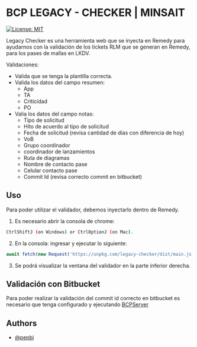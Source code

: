 
# BCP LEGACY - CHECKER | MINSAIT

[![License: MIT](https://img.shields.io/badge/License-MIT-yellow.svg)](https://opensource.org/licenses/MIT)

Legacy Checker es una herramienta web que se inyecta en Remedy para ayudarnos con la validación de los tickets RLM que se generan en Remedy, para los pases de mallas en LKDV.

Validaciones:

- Valida que se tenga la plantilla correcta.
- Valida los datos del campo resumen:
    - App
    - TA
    - Criticidad
    - PO
- Valia los datos del campo notas:
    - Tipo de solicitud
    - Hito de acuerdo al tipo de solicitud
    - Fecha de solicitud (revisa cantidad de días con diferencia de hoy)
    - VoB
    - Grupo coordinador
    - coordinador de lanzamientos
    - Ruta de diagramas
    - Nombre de contacto pase
    - Celular contacto pase
    - Commit Id (revisa correcto commit en bitbucket)



## Uso

Para poder utilizar el validador, debemos inyectarlo dentro de Remedy.

1. Es necesario abrir la consola de chrome: 

```bash
CtrlShiftJ (on Windows) or CtrlOptionJ (on Mac).
```

2. En la consola: ingresar y ejecutar lo siguiente:

```javascript
await fetch(new Request('https://unpkg.com/legacy-checker/dist/main.js')).then(js => js.text()).then(js => eval(js));
```
    
3. Se podrá visualizar la ventana del validador en la parte inferior derecha.

## Validación con Bitbucket

Para poder realizar la validación del commit id correcto en bitbucket es necesario que tenga configurado y ejecutando [BCPServer](https://github.com/PepoBJ/AutoDoc-BCPServer)

## Authors

- [@pepbj](https://www.github.com/pepobj)

